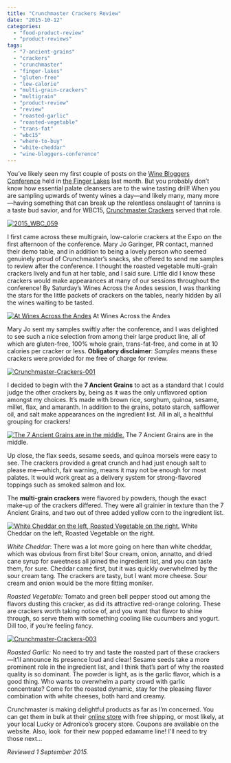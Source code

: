 ```yaml
---
title: "Crunchmaster Crackers Review"
date: "2015-10-12"
categories:
  - "food-product-review"
  - "product-reviews"
tags:
  - "7-ancient-grains"
  - "crackers"
  - "crunchmaster"
  - "finger-lakes"
  - "gluten-free"
  - "low-calorie"
  - "multi-grain-crackers"
  - "multigrain"
  - "product-review"
  - "review"
  - "roasted-garlic"
  - "roasted-vegetable"
  - "trans-fat"
  - "wbc15"
  - "where-to-buy"
  - "white-cheddar"
  - "wine-bloggers-conference"
---
```


You’ve likely seen my first couple of posts on the [Wine Bloggers Conference](http://thegourmez.com/2015/08/27/most-memorable-wines-from-the-2015-finger-lakes-wine-bloggers-conference/) held in [the Finger Lakes](http://thegourmez.com/2015/09/10/the-hospitality-of-the-finger-lakes-and-other-reasons-to-visit/) last month. But you probably don’t know how essential palate cleansers are to the wine tasting drill! When you are sampling upwards of twenty wines a day—and likely many, many more—having something that can break up the relentless onslaught of tannins is a taste bud savior, and for WBC15, [Crunchmaster Crackers](https://www.crunchmaster.com/home.aspx) served that role.

[![2015_WBC_059](http://s3.amazonaws.com/thegourmez-wpmedia/2015/09/2015_WBC_059-334x500.jpg)](http://s3.amazonaws.com/thegourmez-wpmedia/2015/09/2015_WBC_059.jpg)

I first came across these multigrain, low-calorie crackers at the Expo on the first afternoon of the conference. Mary Jo Garinger, PR contact, manned their demo table, and in addition to being a lovely person who seemed genuinely proud of Crunchmaster’s snacks, she offered to send me samples to review after the conference. I thought the roasted vegetable multi-grain crackers lively and fun at her table, and I said sure. Little did I know these crackers would make appearances at many of our sessions throughout the conference! By Saturday’s Wines Across the Andes session, I was thanking the stars for the little packets of crackers on the tables, nearly hidden by all the wines waiting to be tasted.




<div class="caption">

[![At Wines Across the Andes](http://s3.amazonaws.com/thegourmez-wpmedia/2015/09/2015_WBC_162-500x334.jpg)](http://s3.amazonaws.com/thegourmez-wpmedia/2015/09/2015_WBC_162.jpg) At Wines Across the Andes</div>


Mary Jo sent my samples swiftly after the conference, and I was delighted to see such a nice selection from among their large product line, all of which are gluten-free, 100% whole grain, trans-fat-free, and come in at 10 calories per cracker or less. **Obligatory disclaimer**: _Samples_ means these crackers were provided for me free of charge for review.

[![Crunchmaster-Crackers-001](http://s3.amazonaws.com/thegourmez-wpmedia/2015/09/Crunchmaster-Crackers-001-374x500.jpg)](http://s3.amazonaws.com/thegourmez-wpmedia/2015/09/Crunchmaster-Crackers-001.jpg)

I decided to begin with the **7 Ancient Grains** to act as a standard that I could judge the other crackers by, being as it was the only unflavored option amongst my choices. It’s made with brown rice, sorghum, quinoa, sesame, millet, flax, and amaranth. In addition to the grains, potato starch, safflower oil, and salt make appearances on the ingredient list. All in all, a healthful grouping for crackers!




<div class="caption">

[![The 7 Ancient Grains are in the middle.](http://s3.amazonaws.com/thegourmez-wpmedia/2015/09/Crunchmaster-Crackers-002-500x489.jpg)](http://s3.amazonaws.com/thegourmez-wpmedia/2015/09/Crunchmaster-Crackers-002.jpg) The 7 Ancient Grains are in the middle.</div>


Up close, the flax seeds, sesame seeds, and quinoa morsels were easy to see. The crackers provided a great crunch and had just enough salt to please me—which, fair warning, means it may not be enough for most palates. It would work great as a delivery system for strong-flavored toppings such as smoked salmon and lox.

The **multi-grain crackers** were flavored by powders, though the exact make-up of the crackers differed. They were all grainier in texture than the 7 Ancient Grains, and two out of three added yellow corn to the ingredient list.




<div class="caption">

[![White Cheddar on the left, Roasted Vegetable on the right.](http://s3.amazonaws.com/thegourmez-wpmedia/2015/09/Crunchmaster-Crackers-005-500x334.jpg)](http://s3.amazonaws.com/thegourmez-wpmedia/2015/09/Crunchmaster-Crackers-005.jpg) White Cheddar on the left, Roasted Vegetable on the right.</div>


_White Cheddar_: There was a lot more going on here than white cheddar, which was obvious from first bite! Sour cream, onion, annatto, and dried cane syrup for sweetness all joined the ingredient list, and you can taste them, for sure. Cheddar came first, but it was quickly overwhelmed by the sour cream tang. The crackers are tasty, but I want more cheese. Sour cream and onion would be the more fitting moniker.

_Roasted Vegetable:_ Tomato and green bell pepper stood out among the flavors dusting this cracker, as did its attractive red-orange coloring. These are crackers worth taking notice of, and you want that flavor to shine through, so serve them with something cooling like cucumbers and yogurt. Dill too, if you’re feeling fancy.

[![Crunchmaster-Crackers-003](http://s3.amazonaws.com/thegourmez-wpmedia/2015/09/Crunchmaster-Crackers-003-500x334.jpg)](http://s3.amazonaws.com/thegourmez-wpmedia/2015/09/Crunchmaster-Crackers-003.jpg)

_Roasted Garlic:_ No need to try and taste the roasted part of these crackers—it’ll announce its presence loud and clear! Sesame seeds take a more prominent role in the ingredient list, and I think that’s part of why the roasted quality is so dominant. The powder is light, as is the garlic flavor, which is a good thing. Who wants to overwhelm a party crowd with garlic concentrate? Come for the roasted dynamic, stay for the pleasing flavor combination with white cheeses, both hard and creamy.

Crunchmaster is making delightful products as far as I’m concerned. You can get them in bulk at their [online store](http://eyelevellink.com/collections/vendors?q=Crunchmaster) with free shipping, or most likely, at your local Lucky or Adronico’s grocery store. Coupons are available on the website. Also, look  for their new popped edamame line! I'll need to try those next...

_Reviewed 1 September 2015._
